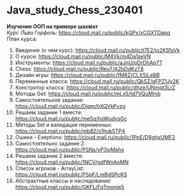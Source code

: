 # Java_study_Chess_230401
**Изучение ООП на примере шахмат**<br>
*Курс Льва Горфель:* https://cloud.mail.ru/public/kQPx/xCGXTDapq<br>
План курса:<br>
1. Введение (о чем курс): https://cloud.mail.ru/public/t7E2/jo2KSfsVk<br>
2. О курсе: https://cloud.mail.ru/public/M4Vk/m4Da1seVN<br>
3. Инструменты: https://cloud.mail.ru/public/aJnU/pDrDhAp77<br>
4. Chess: https://cloud.mail.ru/public/ReuT/A2bDdKzT8<br>
5. Дизайн игры: https://cloud.mail.ru/public/fM8Z/CLX5iLeBB<br>
6. Переменные класса: https://cloud.mail.ru/public/QkSZ/gFPZ1Jy2K<br>
7. Констрктор класса: https://cloud.mail.ru/public/dhze/UNmqt3LrZ<br>
8. Методы Get: https://cloud.mail.ru/public/mLx5/td7VQuMmb<br>
9. Самостоятельное задание: https://cloud.mail.ru/public/Djqm/hXQVkPvzg<br>
10. Решаем задание 1 вместе: https://cloud.mail.ru/public/me5q/hsWudvsGc<br>
11. Методы Set и валидация переменных: https://cloud.mail.ru/public/mb82/o1huk5TP4<br>
12. Ошики - Exeptions: https://cloud.mail.ru/public/1PpE/D8ghxUMF2<br>
13. Cамостоятельно задание 2: https://cloud.mail.ru/public/PSNs/yP3sjMehx<br>
14. Решаем задание 2 вместе: https://cloud.mail.ru/public/1NCV/gdfWnAoMN<br>
15. Список игроков - ArrayList: https://cloud.mail.ru/public/PSpF/LmBdSPcKS<br>
16. Абстрактные классы и наследование: https://cloud.mail.ru/public/GKFL/FqTmonie5<br>




